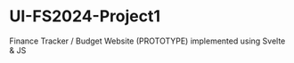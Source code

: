 # UI-FS2024-Project1
Finance Tracker / Budget Website (PROTOTYPE) implemented using Svelte &amp; JS
